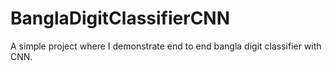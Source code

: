 # BanglaDigitClassifierCNN
A simple project where I demonstrate end to end bangla digit classifier with CNN.
